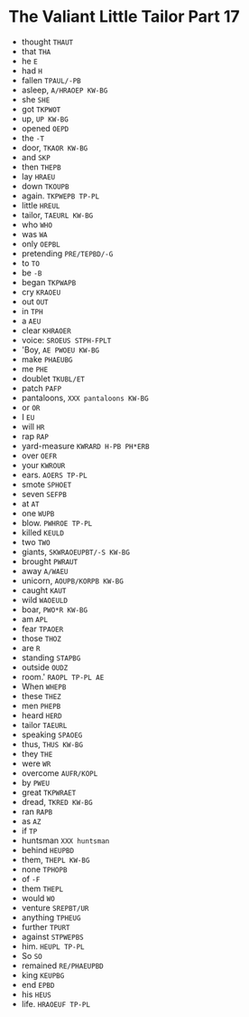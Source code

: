 # The Valiant Little Tailor Part 17

* thought `THAUT`
* that `THA`
* he `E`
* had `H`
* fallen `TPAUL/-PB`
* asleep, `A/HRAOEP KW-BG`
* she `SHE`
* got `TKPWOT`
* up, `UP KW-BG`
* opened `OEPD`
* the `-T`
* door, `TKAOR KW-BG`
* and `SKP`
* then `THEPB`
* lay `HRAEU`
* down `TKOUPB`
* again. `TKPWEPB TP-PL`
* little `HREUL`
* tailor, `TAEURL KW-BG`
* who `WHO`
* was `WA`
* only `OEPBL`
* pretending `PRE/TEPBD/-G`
* to `TO`
* be `-B`
* began `TKPWAPB`
* cry `KRAOEU`
* out `OUT`
* in `TPH`
* a `AEU`
* clear `KHRAOER`
* voice: `SROEUS STPH-FPLT`
* 'Boy, `AE PWOEU KW-BG`
* make `PHAEUBG`
* me `PHE`
* doublet `TKUBL/ET`
* patch `PAFP`
* pantaloons, `XXX pantaloons KW-BG`
* or `OR`
* I `EU`
* will `HR`
* rap `RAP`
* yard-measure `KWRARD H-PB PH*ERB`
* over `OEFR`
* your `KWROUR`
* ears. `AOERS TP-PL`
* smote `SPHOET`
* seven `SEFPB`
* at `AT`
* one `WUPB`
* blow. `PWHROE TP-PL`
* killed `KEULD`
* two `TWO`
* giants, `SKWRAOEUPBT/-S KW-BG`
* brought `PWRAUT`
* away `A/WAEU`
* unicorn, `AOUPB/KORPB KW-BG`
* caught `KAUT`
* wild `WAOEULD`
* boar, `PWO*R KW-BG`
* am `APL`
* fear `TPAOER`
* those `THOZ`
* are `R`
* standing `STAPBG`
* outside `OUDZ`
* room.' `RAOPL TP-PL AE`
* When `WHEPB`
* these `THEZ`
* men `PHEPB`
* heard `HERD`
* tailor `TAEURL`
* speaking `SPAOEG`
* thus, `THUS KW-BG`
* they `THE`
* were `WR`
* overcome `AUFR/KOPL`
* by `PWEU`
* great `TKPWRAET`
* dread, `TKRED KW-BG`
* ran `RAPB`
* as `AZ`
* if `TP`
* huntsman `XXX huntsman`
* behind `HEUPBD`
* them, `THEPL KW-BG`
* none `TPHOPB`
* of `-F`
* them `THEPL`
* would `WO`
* venture `SREPBT/UR`
* anything `TPHEUG`
* further `TPURT`
* against `STPWEPBS`
* him. `HEUPL TP-PL`
* So `SO`
* remained `RE/PHAEUPBD`
* king `KEUPBG`
* end `EPBD`
* his `HEUS`
* life. `HRAOEUF TP-PL`
